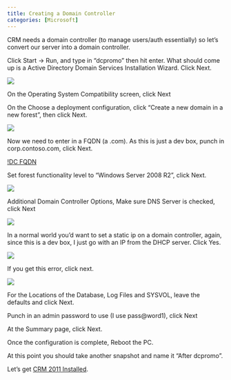 ```yaml
---
title: Creating a Domain Controller
categories: [Microsoft]
---
```



CRM needs a domain controller (to manage users/auth essentially) so let’s convert our server into a domain controller.

Click Start -> Run, and type in “dcpromo” then hit enter. What should come up is a Active Directory Domain Services Installation Wizard. Click Next.

![][2]

 [2]: /assets/img/old/DC_dcpromo.png

On the Operating System Compatibility screen, click Next

On the Choose a deployment configuration, click “Create a new domain in a new forest”, then click Next.

![][3]

 [3]: /assets/img/old/DC_Forst_Level.png

Now we need to enter in a FQDN (a .com). As this is just a dev box, punch in corp.contoso.com, click Next.

[!DC FQDN][4]

 [4]: /assets/img/old/DC_FQDN.png

Set forest functionality level to “Windows Server 2008 R2”, click Next.

![][5]

 [5]: /assets/img/old/DC_Forst_Level.png

Additional Domain Controller Options, Make sure DNS Server is checked, click Next

![][6]

 [6]: /assets/img/old/DC_DNS.png

In a normal world you’d want to set a static ip on a domain controller, again, since this is a dev box, I just go with an IP from the DHCP server. Click Yes.

![][7]

 [7]: /assets/img/old/DC_DHCP.png

If you get this error, click next.

![][8]

 [8]: /assets/img/old/DC_Delegation.png

For the Locations of the Database, Log Files and SYSVOL, leave the defaults and click Next.

Punch in an admin password to use (I use pass@word1), click Next

At the Summary page, click Next.

Once the configuration is complete, Reboot the PC.

At this point you should take another snapshot and name it “After dcpromo”.

Let’s get [CRM 2011 Installed][9].

 [9]: http://www.ryanonrails.com/2011/02/21/installing-crm-rtm-2011-for-development/